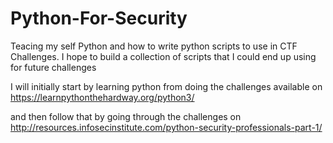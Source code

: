 # Python-For-Security
Teacing my self Python and how to write python scripts to use in CTF Challenges. I hope to build a collection of scripts that I could end up using for future challenges

I will initially start by learning python from doing the challenges available on https://learnpythonthehardway.org/python3/

and then follow that by going through the challenges on http://resources.infosecinstitute.com/python-security-professionals-part-1/
